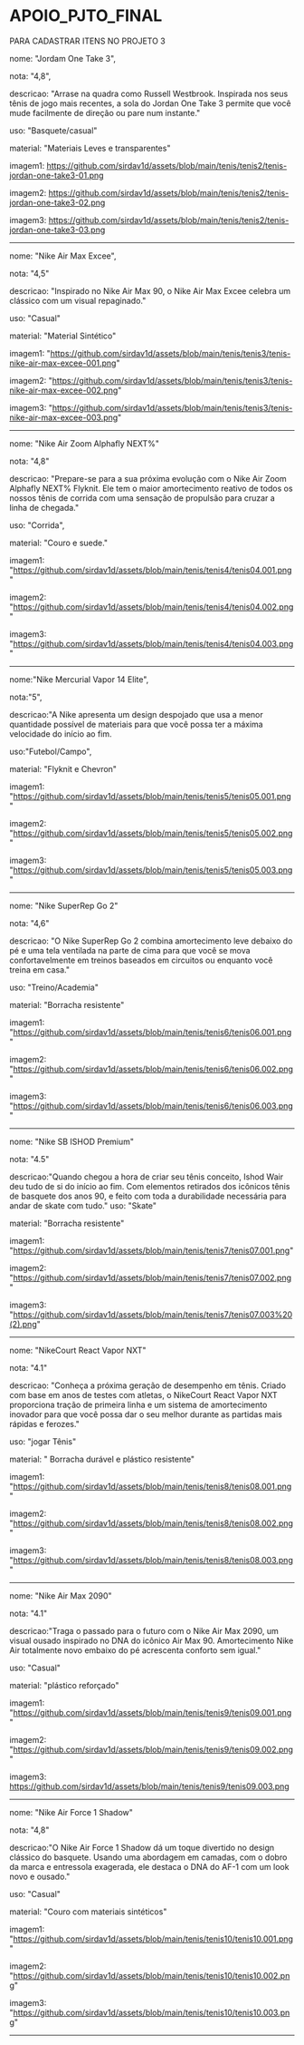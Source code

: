 # APOIO_PJTO_FINAL
PARA CADASTRAR ITENS NO PROJETO 3 


nome:
"Jordam One Take 3",  
 
nota:
"4,8",

descricao:
"Arrase na quadra como Russell Westbrook. Inspirada nos seus tênis de jogo mais recentes, a sola do Jordan One Take 3 permite que você mude facilmente de direção ou pare num instante."

uso:
"Basquete/casual"

material:
"Materiais Leves e transparentes"

imagem1: 
https://github.com/sirdav1d/assets/blob/main/tenis/tenis2/tenis-jordan-one-take3-01.png
  
imagem2: 
https://github.com/sirdav1d/assets/blob/main/tenis/tenis2/tenis-jordan-one-take3-02.png
  
imagem3: 
https://github.com/sirdav1d/assets/blob/main/tenis/tenis2/tenis-jordan-one-take3-03.png

------------------------------------------------------------------------------------------------------------------------
  
nome:
"Nike Air Max Excee",   

nota:
"4,5"

descricao:
"Inspirado no Nike Air Max 90, o Nike Air Max Excee celebra um clássico com um visual repaginado."

uso:
"Casual"

material:
"Material Sintético"

imagem1: 
"https://github.com/sirdav1d/assets/blob/main/tenis/tenis3/tenis-nike-air-max-excee-001.png"

imagem2:
"https://github.com/sirdav1d/assets/blob/main/tenis/tenis3/tenis-nike-air-max-excee-002.png"
  
imagem3:
"https://github.com/sirdav1d/assets/blob/main/tenis/tenis3/tenis-nike-air-max-excee-003.png"

--------------------------------------------------------------------------------------------------------------------------

nome: 
"Nike Air Zoom Alphafly NEXT%"
  
nota:
"4,8"

descricao:
"Prepare-se para a sua próxima evolução com o Nike Air Zoom Alphafly NEXT% Flyknit. Ele tem o maior amortecimento reativo de todos os nossos tênis de corrida com uma sensação de propulsão para cruzar a linha de chegada."

uso:
"Corrida",

material:
"Couro e suede."

imagem1: 
"https://github.com/sirdav1d/assets/blob/main/tenis/tenis4/tenis04.001.png"

imagem2: 
"https://github.com/sirdav1d/assets/blob/main/tenis/tenis4/tenis04.002.png"

imagem3: 
"https://github.com/sirdav1d/assets/blob/main/tenis/tenis4/tenis04.003.png"

------------------------------------------------------------------------------------------------------------------------------
  
nome:"Nike Mercurial Vapor 14 Elite",   

nota:"5",

descricao:"A Nike apresenta um design despojado que usa a menor quantidade possível de materiais para que você possa ter a máxima velocidade do início ao fim.

uso:"Futebol/Campo",

material:
"Flyknit e Chevron"

imagem1: "https://github.com/sirdav1d/assets/blob/main/tenis/tenis5/tenis05.001.png"

imagem2: 
"https://github.com/sirdav1d/assets/blob/main/tenis/tenis5/tenis05.002.png"

imagem3: 
"https://github.com/sirdav1d/assets/blob/main/tenis/tenis5/tenis05.003.png"

---------------------------------------------------------------------------------------------------------------------------- -
nome:
"Nike SuperRep Go 2"
 
nota:
"4,6"

descricao:
"O Nike SuperRep Go 2 combina amortecimento leve debaixo do pé e uma tela ventilada na parte de cima para que você se mova confortavelmente em treinos baseados em circuitos ou enquanto você treina em casa."

uso:
"Treino/Academia"

material:
"Borracha resistente"

imagem1: "https://github.com/sirdav1d/assets/blob/main/tenis/tenis6/tenis06.001.png"

imagem2: "https://github.com/sirdav1d/assets/blob/main/tenis/tenis6/tenis06.002.png"

imagem3: "https://github.com/sirdav1d/assets/blob/main/tenis/tenis6/tenis06.003.png"

----------------------------------------------------------------------------------------------------------------------------------
  
nome:
"Nike SB ISHOD Premium"
 
nota:
"4.5"

descricao:"Quando chegou a hora de criar seu tênis conceito, Ishod Wair deu tudo de si do início ao fim. Com elementos retirados dos icônicos tênis de basquete dos anos 90, e feito com toda a durabilidade necessária para andar de skate com tudo."
uso:
"Skate"

material:
"Borracha resistente"

imagem1: 
"https://github.com/sirdav1d/assets/blob/main/tenis/tenis7/tenis07.001.png"

imagem2: 
"https://github.com/sirdav1d/assets/blob/main/tenis/tenis7/tenis07.002.png"

imagem3: 
"https://github.com/sirdav1d/assets/blob/main/tenis/tenis7/tenis07.003%20(2).png"

--------------------------------------------------------------------------------------------------------------------------------------

nome:
"NikeCourt React Vapor NXT"
   
nota:
"4.1"

descricao:
"Conheça a próxima geração de desempenho em tênis. Criado com base em anos de testes com atletas, o NikeCourt React Vapor NXT proporciona tração de primeira linha e um sistema de amortecimento inovador para que você possa dar o seu melhor durante as partidas mais rápidas e ferozes."

uso:
"jogar Tênis"

material:
" Borracha durável e plástico resistente"

imagem1: "https://github.com/sirdav1d/assets/blob/main/tenis/tenis8/tenis08.001.png"

imagem2: "https://github.com/sirdav1d/assets/blob/main/tenis/tenis8/tenis08.002.png"

imagem3: "https://github.com/sirdav1d/assets/blob/main/tenis/tenis8/tenis08.003.png"

-----------------------------------------------------------------------------------------------------------------------------------------
  
nome:
"Nike Air Max 2090"
  
nota:
"4.1"

descricao:"Traga o passado para o futuro com o Nike Air Max 2090, um visual ousado inspirado no DNA do icônico Air Max 90. Amortecimento Nike Air totalmente novo embaixo do pé acrescenta conforto sem igual."

uso:
"Casual"

material:
"plástico reforçado"

imagem1: "https://github.com/sirdav1d/assets/blob/main/tenis/tenis9/tenis09.001.png"

imagem2: "https://github.com/sirdav1d/assets/blob/main/tenis/tenis9/tenis09.002.png"

imagem3: https://github.com/sirdav1d/assets/blob/main/tenis/tenis9/tenis09.003.png

--------------------------------------------------------------------------------------------------------------------------------------
  
nome:
"Nike Air Force 1 Shadow"
  
nota:
"4,8"

descricao:"O Nike Air Force 1 Shadow dá um toque divertido no design clássico do basquete. Usando uma abordagem em camadas, com o dobro da marca e entressola exagerada, ele destaca o DNA do AF-1 com um look novo e ousado."

uso:
"Casual"

material:
"Couro com materiais sintéticos"

imagem1: "https://github.com/sirdav1d/assets/blob/main/tenis/tenis10/tenis10.001.png"

imagem2: "https://github.com/sirdav1d/assets/blob/main/tenis/tenis10/tenis10.002.png"

imagem3: "https://github.com/sirdav1d/assets/blob/main/tenis/tenis10/tenis10.003.png"

----------------------------------------------------------------------------------------------------------------------------------------

  


  
